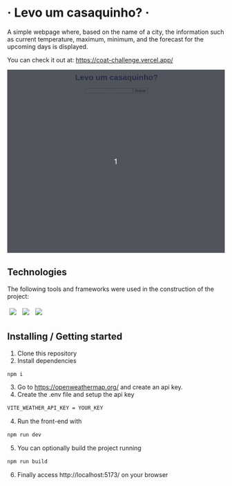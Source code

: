 # &middot; Levo um casaquinho? &middot; 

A simple webpage where, based on the name of a city, the information such as current temperature, maximum, minimum, and the forecast for the upcoming days is displayed.

You can check it out at: https://coat-challenge.vercel.app/

<img src="assets/coat.gif" />

## Technologies
The following tools and frameworks were used in the construction of the project:<br>
<p>
  <img style='margin: 5px;' src='https://img.shields.io/badge/styled--components-DB7093?style=for-the-badge&logo=styled-components&logoColor=white'>
  <img style='margin: 5px;' src='https://img.shields.io/badge/axios%20-%2320232a.svg?&style=for-the-badge&color=informational'>
  <img style='margin: 5px;' src="https://img.shields.io/badge/React-20232A?style=for-the-badge&logo=react&logoColor=61DAFB"/>

</p>


## Installing / Getting started

1. Clone this repository
2. Install dependencies
```bash
npm i
```
3. Go to https://openweathermap.org/ and create an api key.
4. Create the .env file and setup the api key
```bash
VITE_WEATHER_API_KEY = YOUR_KEY
```
4. Run the front-end with
```bash
npm run dev
```
5. You can optionally build the project running
```bash
npm run build
```
6. Finally access http://localhost:5173/ on your browser